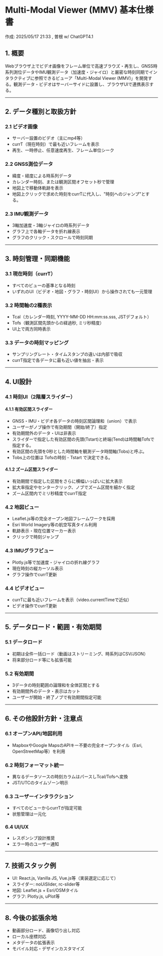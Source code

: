# Multi-Modal Viewer (MMV) 基本仕様書

作成: 2025/05/17 21:33  , 曽根 w/ ChatGPT4.1

## 1. 概要

Webブラウザ上でビデオ画像をフレーム単位で高速ブラウズ・再生し、GNSS時系列測位データやIMU観測データ（加速度・ジャイロ）と厳密な時刻同期でインタラクティブに参照できるビューア「Multi-Modal Viewer (MMV)」を開発する。観測データ・ビデオはサーバーサイドに設置し、ブラウザUIで連携表示する。

---

## 2. データ種別と取扱方針

### 2.1 ビデオ画像
- サーバー設置のビデオ（主にmp4等）
- currT（現在時刻）で最も近いフレームを表示
- 再生、一時停止、任意速度再生、フレーム単位シーク

### 2.2 GNSS測位データ
- 緯度・経度による時系列データ
- カレンダー時刻、または観測区間オフセット秒で管理
- 地図上で移動体軌跡を表示
- 地図上クリックで求めた時刻をcurrTに代入し、"時刻へのジャンプ"とする。

### 2.3 IMU観測データ
- 3軸加速度・3軸ジャイロの時系列データ
- グラフ上で各軸データを折れ線表示
- グラフのクリック・スクロールで時刻同期

---

## 3. 時刻管理・同期機能

### 3.1 現在時刻（currT）
- すべてのビューの基準となる時刻
- いずれのUI（ビデオ・地図・グラフ・時刻UI）から操作されても一元管理

### 3.2 時間軸の2種表示
- Tcal（カレンダー時刻, YYYY-MM-DD HH:mm:ss.sss, JSTデフォルト）
- Tofs（観測区間先頭からの経過秒, ミリ秒精度）
- UI上で両方同時表示

### 3.3 データの時刻マッピング
- サンプリングレート・タイムスタンプの違いは内部で吸収
- currT指定で各データに最も近い値を抽出・表示

---

## 4. UI設計

### 4.1 時刻UI（2階層スライダー）

#### 4.1.1 有効区間スライダー
- GNSS・IMU・ビデオ各データの時刻区間論理和（union）で表示
- ユーザーがノブ操作で有効期間（開始/終了）指定
- 有効期間外のデータ・UIは非表示
- スライダーで指定した有効区間の先頭(Tstart)と終端(Tend)は時間軸Tofsで指定する。
- 有効区間の先頭を0秒とした時間軸を観測データ時間軸(Tobs)と呼ぶ。
- Tobs上の位置は Tofsの時刻 - Tstart で決定できる。

#### 4.1.2 ズーム区間スライダー
- 有効期間で指定した区間をさらに横幅いっぱいに拡大表示
- 拡大率指定やセンタークリック、ノブでズーム区間を細かく指定
- ズーム区間内でミリ秒精度でcurrT指定

### 4.2 地図ビュー
- Leaflet.js等の完全オープン地図フレームワークを採用
- Esri World Imagery等の航空写真タイル利用
- 軌跡表示・現在位置マーカー表示
- クリックで時刻ジャンプ

### 4.3 IMUグラフビュー
- Plotly.js等で加速度・ジャイロの折れ線グラフ
- 現在時刻の縦カーソル表示
- グラフ操作でcurrT更新

### 4.4 ビデオビュー
- currTに最も近いフレームを表示（video.currentTimeで近似）
- ビデオ操作でcurrT更新

---

## 5. データロード・範囲・有効期間

### 5.1 データロード
- 初期は全件一括ロード（動画はストリーミング、時系列はCSV/JSON）
- 将来部分ロード等にも拡張可能

### 5.2 有効期間
- 3データの時刻範囲の論理和を全体区間とする
- 有効期間外のデータ・表示はカット
- ユーザーが開始・終了ノブで有効期間指定可能

---

## 6. その他設計方針・注意点

### 6.1 オープンAPI/地図利用
- MapboxやGoogle MapsのAPIキー不要の完全オープンタイル（Esri, OpenStreetMap等）を利用

### 6.2 時刻フォーマット統一
- 異なるデータソースの時刻カラムはパースしTcal/Tofsへ変換
- JST/UTCのタイムゾーン明示

### 6.3 ユーザーインタラクション
- すべてのビューからcurrTが指定可能
- 状態管理は一元化

### 6.4 UI/UX
- レスポンシブ設計推奨
- エラー時のユーザー通知

---

## 7. 技術スタック例
- UI: React.js, Vanilla JS, Vue.js等（実装選定に応じて）
- スライダー: noUiSlider, rc-slider等
- 地図: Leaflet.js + Esri/OSMタイル
- グラフ: Plotly.js, uPlot等

---

## 8. 今後の拡張余地
- 動画部分ロード、画像切り出し対応
- ローカル座標対応
- メタデータの拡張表示
- モバイル対応・デザインカスタマイズ
